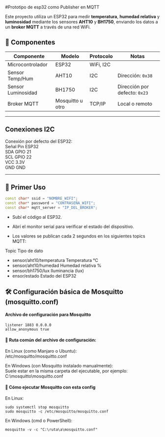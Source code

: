 #Prototipo de esp32 como Publisher en MQTT


Este proyecto utiliza un ESP32 para medir **temperatura**, **humedad relativa** y **luminosidad** mediante los sensores **AHT10** y **BH1750**, enviando los datos a un **broker MQTT** a través de una red WiFi.

## 🔧 Componentes

| Componente       | Modelo       | Protocolo | Notas |
|------------------|--------------|-----------|-------|
| Microcontrolador | ESP32        | WiFi, I2C |       |
| Sensor Temp/Hum  | AHT10        | I2C       | Dirección: `0x38` |
| Sensor Luminosidad | BH1750     | I2C       | Dirección por defecto: `0x23` |
| Broker MQTT      | Mosquitto u otro | TCP/IP | Local o remoto |

---  

## Conexiones I2C

Conexión por defecto del ESP32:  
Señal	Pin ESP32  
SDA	GPIO 21  
SCL	GPIO 22  
VCC	3.3V  
GND	GND  

---  
## 🚀 Primer Uso  

```cpp
const char* ssid = "NOMBRE_WIFI";
const char* password = "CONTRASEÑA_WIFI";
const char* mqtt_server = "IP_DEL_BROKER";
```  
   - Subí el código al ESP32.

   - Abrí el monitor serial para verificar el estado del dispositivo.

   - Los valores se publican cada 2 segundos en los siguientes topics MQTT:

Topic	Tipo de dato  
- sensor/aht10/temperatura	Temperatura °C  
- sensor/aht10/humedad	Humedad relativa %  
- sensor/bh1750/lux	Iluminancia (lux)  
- ensor/estado	Estado del ESP32  

## 🛠️ Configuración básica de Mosquitto (mosquitto.conf)  

#### Archivo de configuración para Mosquitto
```  
listener 1883 0.0.0.0
allow_anonymous true
```  

#### 📍 Ruta común del archivo de configuración:

En Linux (como Manjaro o Ubuntu):  
    /etc/mosquitto/mosquitto.conf

En Windows (con Mosquitto instalado manualmente):  
    Suele estar en la misma carpeta del ejecutable, por ejemplo:  
    C:\mosquitto\mosquitto.conf  

#### 🚀 Cómo ejecutar Mosquitto con esta config  

En Linux:
```
sudo systemctl stop mosquitto
sudo mosquitto -c /etc/mosquitto/mosquitto.conf
```

En Windows (cmd o PowerShell):
```
mosquitto -v -c "C:\ruta\a\mosquitto.conf"
```